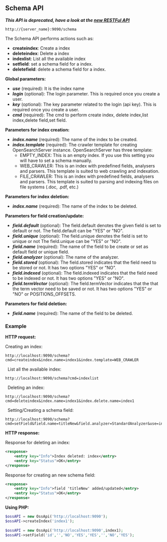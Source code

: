 ## Schema API

_**This API is deprecated, have a look at the [new RESTFul API](../api_v2/README.html)**_

    http://{server_name}:9090/schema

The Schema API performs actions such as:
* **createindex**: Create a index
* **deleteindex**: Delete a index
* **indexlist**: List all the available index
* **setfield**: set a schema field for a index.
* **deletefield**: delete a schema field for a index.

**Global parameters:**
- _**use**_ (required): It is the index name
- _**login**_ (optional): The login parameter. This is required once you create a user.
- _**key**_ (optional): The key parameter related to the login (api key). This is required once you create a user.
- _**cmd**_ (required): The cmd to perform create index, delete index,list index,delete field,set field.

**Parameters for index creation:**
- _**index.name**_ (required): The name of the index to be created.
- _**index.template**_ (required): The crawler template for creating OpenSearchServer instance. OpenSearchServer has three template:
  - EMPTY_INDEX: This is an empty index. If you use this setting you will have to set a schema manually.
  - WEB_CRAWLER: This is an index with predefined fields, analysers and parsers. This template is suited to web crawling and indexation.
  - FILE_CRAWLER: This is an index with predefined fields, analysers and parsers. This template is suited to parsing and indexing files on file systems (.doc, .pdf, etc.)

**Parameters for index deletion:**
- _**index.name**_ (required): The name of the index to be deleted.

**Parameters for field creation/update:**
- _**field.default**_ (optional): The field.default denotes the given field is set to default or not. The field.default can be "YES" or "NO".
- _**field.unique**_ (optional): The field.unique denotes the field is set to unique or not The field.unique can be "YES" or "NO".
- _**field.name**_ (required): The name of the field to be create or set as default field or unique field.
- _**field.analyzer**_ (optional): The name of the analyzer.
- _**field.stored**_ (optional): The field.stored indicates that the field need to be stored or not. It has two options "YES"  or "NO".
- _**field.indexed**_ (optional): The field.indexed indicates that the field need to be indexed or not. It has two options "YES"  or "NO".
- _**field.termVector**_ (optional): The field.termVector indicates that the that the term vector need to be saved or not. It has two options "YES"  or "NO" or POSITIONS_OFFSETS.

**Parameters for field deletion:**
- _**field.name**_ (required): The name of the field to be deleted.

### Example

**HTTP request:**

Creating an index:

    http://localhost:9090/schema?cmd=createindex&index.name=index1&index.template=WEB_CRAWLER
 
List all the available index:

    http://localhost:9090/schema?cmd=indexlist
 
Deleting an index:

    http://localhost:9090/schema?cmd=deleteindex&index.name=index1&index.delete.name=index1
 
Setting/Creating a schema field:

    http://localhost:9090/schema?cmd=setField&field.name=titleNew&field.analyzer=StandardAnalyzer&use=index1&field.stored=YES&field.indexed=YES&term.termVector=NO
    
**HTTP response:**

Response for deleting an index:

```xml
<response>
    <entry key="Info">Index deleted: index</entry>
    <entry key="Status">OK</entry>
</response>
```

Response for creating an new schema field:

```xml
<response>
    <entry key="Info">field 'titleNew' added/updated</entry>
    <entry key="Status">OK</entry>
</response>
```

**Using PHP:**

```php
$ossAPI = new OssApi('http://localhost:9090');
$ossAPI->createIndex('index1');
  
$ossAPI = new OssApi('http://localhost:9090',index1);
$ossAPI->setField('id','','NO','YES','YES','','NO','YES');
```